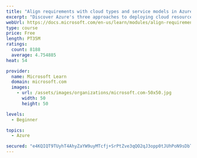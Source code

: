 ```yaml
---
title: "Align requirements with cloud types and service models in Azure"
excerpt: "Discover Azure's three approaches to deploying cloud resources -- public, private, and hybrid -- and learn the difference each makes in your Azure services."
webUrl: https://docs.microsoft.com/en-us/learn/modules/align-requirements-in-azure/
type: course
price: Free
length: PT35M
ratings:
  count: 8188
  average: 4.754885
heat: 54

provider:
  name: Microsoft Learn
  domain: microsoft.com
  images:
    - url: /assets/images/organizations/microsoft.com-50x50.jpg
      width: 50
      height: 50

levels:
  - Beginner

topics:
  - Azure

secured: "e4KQIQT9TUyhT4AhyZaYW9uyMTcfj+SrPtZve3qQO2qJ3opp0tJUhPoN9sDbTpBdbMzcbKqC8rPRwuRNcX2Hw4R+9H5qFihualW4jgvIsntEMW2RpuEmAdY20Xd2HtihOApJxx1w/MLueUYcIg8sZLZW4kuxIKcIt7naaH9jzPZ4Fr3OEGJ1lza6Rpd6aaXwmrYFTjAsbdLAnsVW2Tm/owaaX1c79c6QEzL83SZdQaX+wrpFMoJfIZIL6L+z0kQ0bcNyv48GRUHaGwOTogtIUEv/sB4HbClFnWVnHD/LSeijkW6QaTc47g8ekG0N0EaxOu/W+W2r6FlwROWMs6Q9oWQe8cqC4xo6tjnUxMWYZdDXsIta1ePlYd9gy+JnsqyXAbjMM1AT9W2jHCtlrdXwpttEK4Gsi9IOVl/RybgaCSk=;uZg29iXio9aJiSgRDLIeCw=="
---
```


